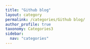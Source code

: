 ```yaml
---
title: "Github blog"
layout: category
permalink: /categories/Github blog/
author_profile: true
taxonomy: Categories3
sidebar:
  nav: "categories"
---
```


